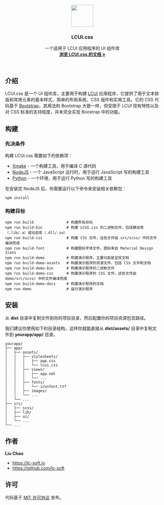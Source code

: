<p align="center">
  <a href="http://lcui.org">
    <img src="https://lc-soft.io/static/images/logo-lcui-css.png" width=72 height=72>
  </a>

  <h3 align="center">LCUI.css</h3>

  <p align="center">
    一个适用于 LCUI 应用程序的 UI 组件库
    <br>
    <a href="docs"><strong>浏览 LCUI.css 的文档 &raquo;</strong></a>
  </p>
</p>

<br>

## 介绍

LCUI.css 是一个 UI 组件库，主要用于构建 [LCUI](https://github.com/lc-soft/LCUI) 应用程序，它提供了用于文本排版和常用元素的基本样式、简单的布局系统、CSS 组件和实用工具。它的 CSS 代码基于 [Bootstrap](https://github.com/twbs/bootstrap)，其用法和 Bootstrap 大致一样，但受限于 LCUI 现有特性以及对 CSS 标准的支持程度，并未完全实现 Boostrap 中的功能。

## 构建

### 先决条件

构建 LCUI.css 需要如下的依赖项：

* [Xmake](http://xmake.io) - 一个构建工具，用于编译 C 源代码
* [NodeJS](https://nodejs.org) - 一个 JavaScript 运行时，用于运行 JavaScript 写的构建工具
* [Python](https://www.python.org/) - 一个环境，用于运行 Python 写的构建工具

在安装完 NodeJS 后，你需要运行以下命令来安装相关依赖包：

    npm install

### 构建目标

    npm run build               # 构建所有目标
    npm run build-bin           # 构建 LCUI.css 的二进制文件，包括静态库（.lib/.a）或动态库（.dll/.so）
    npm run build-css           # 构建 CSS 文件，这些文件由 src/scss/ 中的文件编译而成
    npm run build-font          # 构建图标字体文件，图标来自 Material Design Icons
    npm run build-demo          # 构建演示程序，主要功能是呈现文档
    npm run build-demo-assets   # 构建演示程序的资源文件，包括 CSS 文件和文档
    npm run build-demo-bin      # 构建演示程序的二进制文件
    npm run build-demo-css      # 构建演示程序的 CSS 文件，这些文件由 demo/src/scss/ 中的文件编译而成
    npm run build-demo-docs     # 构建演示程序的文档
    npm run demo                # 运行演示程序

## 安装

从 **dist** 目录中复制文件到你的项目目录，然后配置你的项目资源包含路径。

我们建议你使用如下的目录结构，这样你就能直接从 **dist/assets/** 目录中复制文件到 **yourapp/app/** 目录。

``` text
yourapp/
├── app/
│   ├── assets/
│   │   ├── stylesheets/
│   │   │   ├── app.css
│   │   │   └── lcui.css
│   │   ├── views/
│   │   │   ├── app.xml
│   │   │   └── ...
│   │   ├── fonts/
│   │   │   └── iconfont.ttf
│   │   ├── images/
│   │   └── ...
│   └── ...
├── src/
│   ├── scss/
│   ├── lib/
│   ├── ui/
│   └── ...
└── ...
```

## 作者

**Liu Chao**

- <https://lc-soft.io>
- <https://github.com/lc-soft>

## 许可

代码基于 [MIT 许可协议](LICENSE) 发布。
